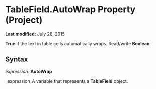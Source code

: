 
# TableField.AutoWrap Property (Project)

 **Last modified:** July 28, 2015

 **True** if the text in table cells automatically wraps. Read/write **Boolean**.

## Syntax

 _expression_. **AutoWrap**

 _expression_A variable that represents a  **TableField** object.

